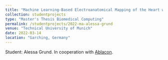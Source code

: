```yaml
---
title: "Machine Learning-Based Electroanatomical Mapping of the Heart with Generation of 3D Reconstructions from Biosignals Only"
collection: studentprojects
type: "Master's Thesis Biomedical Computing"
permalink: /studentprojects/2022-ma-alessa-grund
venue: "Technical University of Munich"
date: 2022-03-14
location: "Garching, Germany"
---
```

Student: Alessa Grund. In cooperation with [Ablacon](https://ablacon.com).
